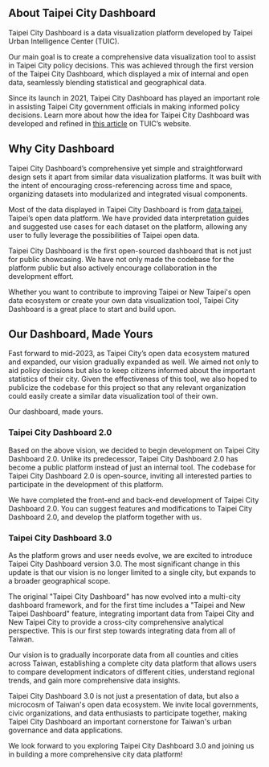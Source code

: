 ## About Taipei City Dashboard

Taipei City Dashboard is a data visualization platform developed by Taipei Urban Intelligence Center (TUIC).

Our main goal is to create a comprehensive data visualization tool to assist in Taipei City policy decisions. This was achieved through the first version of the Taipei City Dashboard, which displayed a mix of internal and open data, seamlessly blending statistical and geographical data.

Since its launch in 2021, Taipei City Dashboard has played an important role in assisting Taipei City government officials in making informed policy decisions. Learn more about how the idea for Taipei City Dashboard was developed and refined in [this article](https://tuic.gov.taipei/en/works/dashboard) on TUIC’s website.

## Why City Dashboard

Taipei City Dashboard’s comprehensive yet simple and straightforward design sets it apart from similar data visualization platforms. It was built with the intent of encouraging cross-referencing across time and space, organizing datasets into modularized and integrated visual components.

Most of the data displayed in Taipei City Dashboard is from [data.taipei](https://data.taipei/), Taipei’s open data platform. We have provided data interpretation guides and suggested use cases for each dataset on the platform, allowing any user to fully leverage the possibilities of Taipei open data.

Taipei City Dashboard is the first open-sourced dashboard that is not just for public showcasing. We have not only made the codebase for the platform public but also actively encourage collaboration in the development effort.

Whether you want to contribute to improving Taipei or New Taipei's open data ecosystem or create your own data visualization tool, Taipei City Dashboard is a great place to start and build upon.

## Our Dashboard, Made Yours

Fast forward to mid-2023, as Taipei City’s open data ecosystem matured and expanded, our vision gradually expanded as well. We aimed not only to aid policy decisions but also to keep citizens informed about the important statistics of their city. Given the effectiveness of this tool, we also hoped to publicize the codebase for this project so that any relevant organization could easily create a similar data visualization tool of their own.

Our dashboard, made yours.

### Taipei City Dashboard 2.0

Based on the above vision, we decided to begin development on Taipei City Dashboard 2.0. Unlike its predecessor, Taipei City Dashboard 2.0 has become a public platform instead of just an internal tool. The codebase for Taipei City Dashboard 2.0 is open-source, inviting all interested parties to participate in the development of this platform.

We have completed the front-end and back-end development of Taipei City Dashboard 2.0. You can suggest features and modifications to Taipei City Dashboard 2.0, and develop the platform together with us.

### Taipei City Dashboard 3.0

As the platform grows and user needs evolve, we are excited to introduce Taipei City Dashboard version 3.0. The most significant change in this update is that our vision is no longer limited to a single city, but expands to a broader geographical scope.

The original "Taipei City Dashboard" has now evolved into a multi-city dashboard framework, and for the first time includes a "Taipei and New Taipei Dashboard" feature, integrating important data from Taipei City and New Taipei City to provide a cross-city comprehensive analytical perspective. This is our first step towards integrating data from all of Taiwan.

Our vision is to gradually incorporate data from all counties and cities across Taiwan, establishing a complete city data platform that allows users to compare development indicators of different cities, understand regional trends, and gain more comprehensive data insights.

Taipei City Dashboard 3.0 is not just a presentation of data, but also a microcosm of Taiwan's open data ecosystem. We invite local governments, civic organizations, and data enthusiasts to participate together, making Taipei City Dashboard an important cornerstone for Taiwan's urban governance and data applications.

We look forward to you exploring Taipei City Dashboard 3.0 and joining us in building a more comprehensive city data platform!